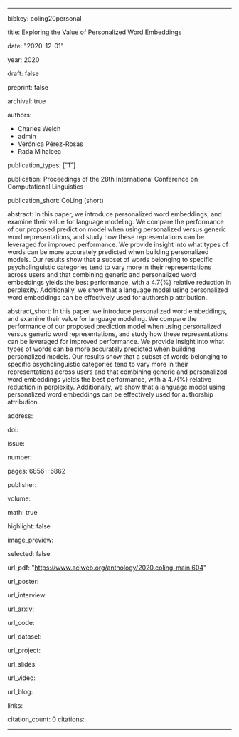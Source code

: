 ---

bibkey: coling20personal

title: Exploring the Value of Personalized Word Embeddings

date: "2020-12-01"

year: 2020

draft: false

preprint: false

archival: true

authors: 
- Charles Welch
- admin
- Verónica Pérez-Rosas
- Rada Mihalcea

publication_types: ["1"]

publication: Proceedings of the 28th International Conference on Computational Linguistics

publication_short: CoLing (short)

abstract: In this paper, we introduce personalized word embeddings, and examine their value for language modeling. We compare the performance of our proposed prediction model when using personalized versus generic word representations, and study how these representations can be leveraged for improved performance. We provide insight into what types of words can be more accurately predicted when building personalized models. Our results show that a subset of words belonging to specific psycholinguistic categories tend to vary more in their representations across users and that combining generic and personalized word embeddings yields the best performance, with a 4.7{%} relative reduction in perplexity. Additionally, we show that a language model using personalized word embeddings can be effectively used for authorship attribution.

abstract_short: In this paper, we introduce personalized word embeddings, and examine their value for language modeling. We compare the performance of our proposed prediction model when using personalized versus generic word representations, and study how these representations can be leveraged for improved performance. We provide insight into what types of words can be more accurately predicted when building personalized models. Our results show that a subset of words belonging to specific psycholinguistic categories tend to vary more in their representations across users and that combining generic and personalized word embeddings yields the best performance, with a 4.7{%} relative reduction in perplexity. Additionally, we show that a language model using personalized word embeddings can be effectively used for authorship attribution.

address: 

doi: 

issue: 

number: 

pages: 6856--6862

publisher: 

volume: 

math: true

highlight: false

image_preview: 

selected: false

url_pdf: "https://www.aclweb.org/anthology/2020.coling-main.604"

url_poster: 

url_interview: 

url_arxiv: 

url_code: 

url_dataset: 

url_project: 

url_slides: 

url_video: 

url_blog: 

links: 

citation_count: 0
citations:


---